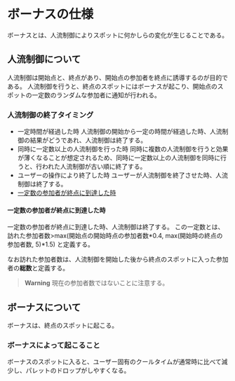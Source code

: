 # ボーナスの仕様

ボーナスとは、人流制御によりスポットに何かしらの変化が生じることである。

## 人流制御について

人流制御は開始点と、終点があり、開始点の参加者を終点に誘導するのが目的である。
人流制御を行うと、終点のスポットにはボーナスが起こり、開始点のスポットの一定数のランダムな参加者に通知が行われる。

### 人流制御の終了タイミング

- 一定時間が経過した時
  人流制御の開始から一定の時間が経過した時、人流制御の結果がどうであれ、人流制御は終了する。
- 同時に一定数以上の人流制御を行った時
  同時に複数の人流制御を行うと効果が薄くなることが想定されるため、同時に一定数以上の人流制御を同時に行うと、行われた人流制御が古い順に終了する。
- ユーザーの操作により終了した時
  ユーザーが人流制御を終了させた時、人流制御は終了する。
- [一定数の参加者が終点に到達した時](#一定数の参加者が終点に到達した時)

#### 一定数の参加者が終点に到達した時

一定数の参加者が終点に到達した時、人流制御は終了する。
この一定数とは、
訪れた参加者数>max(開始点の開始時点の参加者数*0.4, max(開始時の終点の参加者数, 5)*1.5)
と定義する。

なお訪れた参加者数は、人流制御を開始した後から終点のスポットに入った参加者の**総数**と定義する。

> **Warning**
> 現在の参加者数ではないことに注意する。

## ボーナスについて

ボーナスは、終点のスポットに起こる。

### ボーナスによって起こること

ボーナスのスポットに入ると、ユーザー固有のクールタイムが通常時に比べて減少し、パレットのドロップがしやすくなる。
